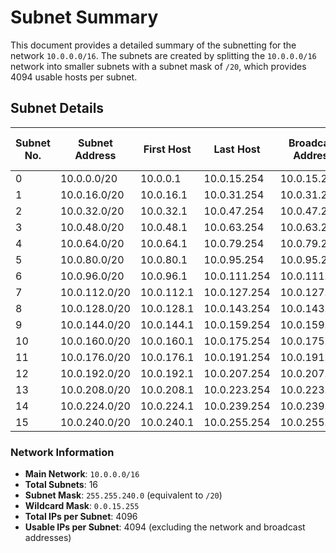 # Subnet Summary

This document provides a detailed summary of the subnetting for the network `10.0.0.0/16`. The subnets are created by splitting the `10.0.0.0/16` network into smaller subnets with a subnet mask of `/20`, which provides 4094 usable hosts per subnet.

## Subnet Details

| Subnet No. | Subnet Address  | First Host      | Last Host      | Broadcast Address | Hosts per Subnet |
|------------|-----------------|-----------------|----------------|-------------------|------------------|
| 0          | 10.0.0.0/20     | 10.0.0.1        | 10.0.15.254    | 10.0.15.255       | 4094             |
| 1          | 10.0.16.0/20    | 10.0.16.1       | 10.0.31.254    | 10.0.31.255       | 4094             |
| 2          | 10.0.32.0/20    | 10.0.32.1       | 10.0.47.254    | 10.0.47.255       | 4094             |
| 3          | 10.0.48.0/20    | 10.0.48.1       | 10.0.63.254    | 10.0.63.255       | 4094             |
| 4          | 10.0.64.0/20    | 10.0.64.1       | 10.0.79.254    | 10.0.79.255       | 4094             |
| 5          | 10.0.80.0/20    | 10.0.80.1       | 10.0.95.254    | 10.0.95.255       | 4094             |
| 6          | 10.0.96.0/20    | 10.0.96.1       | 10.0.111.254   | 10.0.111.255      | 4094             |
| 7          | 10.0.112.0/20   | 10.0.112.1      | 10.0.127.254   | 10.0.127.255      | 4094             |
| 8          | 10.0.128.0/20   | 10.0.128.1      | 10.0.143.254   | 10.0.143.255      | 4094             |
| 9          | 10.0.144.0/20   | 10.0.144.1      | 10.0.159.254   | 10.0.159.255      | 4094             |
| 10         | 10.0.160.0/20   | 10.0.160.1      | 10.0.175.254   | 10.0.175.255      | 4094             |
| 11         | 10.0.176.0/20   | 10.0.176.1      | 10.0.191.254   | 10.0.191.255      | 4094             |
| 12         | 10.0.192.0/20   | 10.0.192.1      | 10.0.207.254   | 10.0.207.255      | 4094             |
| 13         | 10.0.208.0/20   | 10.0.208.1      | 10.0.223.254   | 10.0.223.255      | 4094             |
| 14         | 10.0.224.0/20   | 10.0.224.1      | 10.0.239.254   | 10.0.239.255      | 4094             |
| 15         | 10.0.240.0/20   | 10.0.240.1      | 10.0.255.254   | 10.0.255.255      | 4094             |

### Network Information
- **Main Network**: `10.0.0.0/16`
- **Total Subnets**: 16
- **Subnet Mask**: `255.255.240.0` (equivalent to `/20`)
- **Wildcard Mask**: `0.0.15.255`
- **Total IPs per Subnet**: 4096
- **Usable IPs per Subnet**: 4094 (excluding the network and broadcast addresses)
